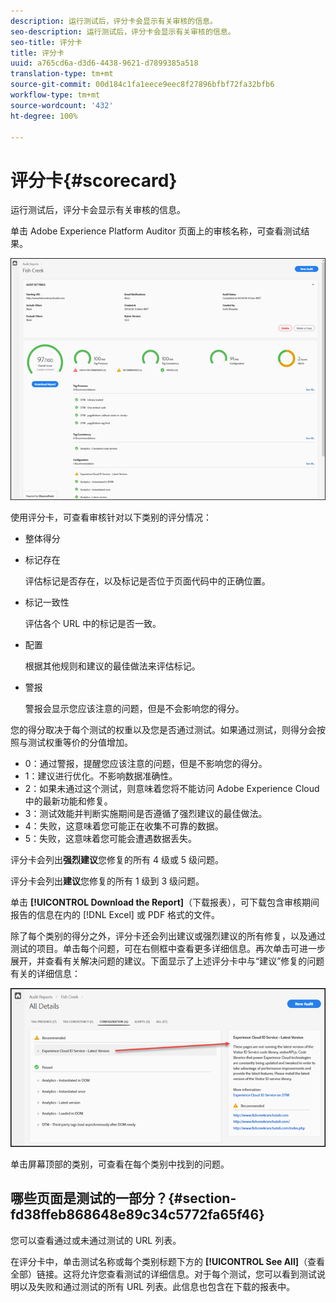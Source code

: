 ```yaml
---
description: 运行测试后，评分卡会显示有关审核的信息。
seo-description: 运行测试后，评分卡会显示有关审核的信息。
seo-title: 评分卡
title: 评分卡
uuid: a765cd6a-d3d6-4438-9621-d7899385a518
translation-type: tm+mt
source-git-commit: 00d184c1fa1eece9eec8f27896bfbf72fa32bfb6
workflow-type: tm+mt
source-wordcount: '432'
ht-degree: 100%

---
```



# 评分卡{#scorecard}

运行测试后，评分卡会显示有关审核的信息。

单击 Adobe Experience Platform Auditor 页面上的审核名称，可查看测试结果。

![](assets/report.png)

使用评分卡，可查看审核针对以下类别的评分情况：

* 整体得分
* 标记存在

   评估标记是否存在，以及标记是否位于页面代码中的正确位置。
* 标记一致性

   评估各个 URL 中的标记是否一致。
* 配置

   根据其他规则和建议的最佳做法来评估标记。
* 警报

   警报会显示您应该注意的问题，但是不会影响您的得分。

您的得分取决于每个测试的权重以及您是否通过测试。如果通过测试，则得分会按照与测试权重等价的分值增加。

* 0：通过警报，提醒您应该注意的问题，但是不影响您的得分。
* 1：建议进行优化。不影响数据准确性。
* 2：如果未通过这个测试，则意味着您将不能访问 Adobe Experience Cloud 中的最新功能和修复。
* 3：测试效能并判断实施期间是否遵循了强烈建议的最佳做法。
* 4：失败，这意味着您可能正在收集不可靠的数据。
* 5：失败，这意味着您可能会遭遇数据丢失。

评分卡会列出&#x200B;**强烈建议**&#x200B;您修复的所有 4 级或 5 级问题。

评分卡会列出&#x200B;**建议**&#x200B;您修复的所有 1 级到 3 级问题。

单击 **[!UICONTROL Download the Report]**（下载报表），可下载包含审核期间报告的信息在内的 [!DNL Excel] 或 PDF 格式的文件。

除了每个类别的得分之外，评分卡还会列出建议或强烈建议的所有修复，以及通过测试的项目。单击每个问题，可在右侧框中查看更多详细信息。再次单击可进一步展开，并查看有关解决问题的建议。下面显示了上述评分卡中与“建议”修复的问题有关的详细信息：

![](assets/report-issue-details.png)

单击屏幕顶部的类别，可查看在每个类别中找到的问题。

## 哪些页面是测试的一部分？{#section-fd38ffeb868648e89c34c5772fa65f46}

您可以查看通过或未通过测试的 URL 列表。

在评分卡中，单击测试名称或每个类别标题下方的 **[!UICONTROL See All]**（查看全部）链接。这将允许您查看测试的详细信息。对于每个测试，您可以看到测试说明以及失败和通过测试的所有 URL 列表。此信息也包含在下载的报表中。
